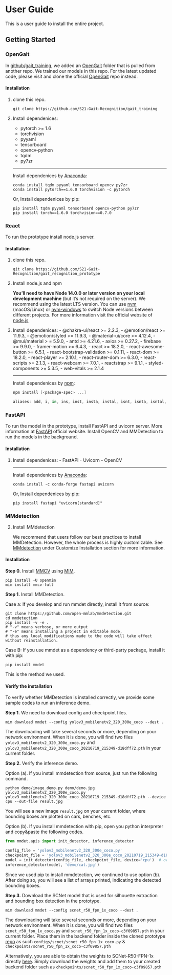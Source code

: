 # User Guide
This is a user guide to install the entire project.

## Getting Started

### OpenGait 

In [github/gait_training](https://github.com/S21-Gait-Recognition/gait_training), we added an [OpenGait](https://github.com/S21-Gait-Recognition/gait_training/tree/main/OpenGait-for-local) folder that is pulled from another repo. We trained our models in this repo. For the latest updated code, please visit and clone the official [OpenGait](https://github.com/ShiqiYu/OpenGait) repo instead.

#### Installation

1. clone this repo.
    ```
    git clone https://github.com/S21-Gait-Recognition/gait_training
    ```

2. Install dependenices:
    - pytorch >= 1.6
    - torchvision
    - pyyaml
    - tensorboard
    - opencv-python
    - tqdm
    - py7zr
    
    _______
    Install dependenices by [Anaconda](https://conda.io/projects/conda/en/latest/user-guide/install/index.html):
    ```
    conda install tqdm pyyaml tensorboard opencv py7zr
    conda install pytorch==1.6.0 torchvision -c pytorch
    ```    
    Or, Install dependenices by pip:
    
    ```
    pip install tqdm pyyaml tensorboard opencv-python py7zr
    pip install torch==1.6.0 torchvision==0.7.0
    ```

### React
To run the prototype install node.js server.

#### Installation

1. clone this repo.
    ```
    git clone https://github.com/S21-Gait-Recognition/gait_recognition_prototype
    ```

2. Install node.js and npm

    **You’ll need to have Node 14.0.0 or later version on your local development machine** (but it’s not required on the server). We recommend using the latest LTS version. You can use [nvm](https://github.com/creationix/nvm#installation) (macOS/Linux) or [nvm-windows](https://github.com/coreybutler/nvm-windows#node-version-manager-nvm-for-windows) to switch Node versions between different projects. For more information visit the official website of [node.js](https://docs.npmjs.com/downloading-and-installing-node-js-and-npm)

3. Install dependenices:
       - @chakra-ui/react >= 2.2.3,
       - @emotion/react >= 11.9.3,
       - @emotion/styled >= 11.9.3,
       - @material-ui/core >= 4.12.4,
       - @mui/material > = 5.9.0,
       - antd >= 4.21.6,
       - axios >= 0.27.2,
       - firebase >= 9.9.0,
       - framer-motion >= 6.4.3,
       - react >= 18.2.0,
       - react-awesome-button >= 6.5.1,
       - react-bootstrap-validation >= 0.1.11,
       - react-dom >= 18.2.0,
       - react-player >= 2.10.1,
       - react-router-dom >= 6.3.0,
       - react-scripts >= 2.1.3,
       - react-webcam >= 7.0.1,
       - reactstrap >= 9.1.1,
       - styled-components >= 5.3.5,
       - web-vitals >= 2.1.4
    _______
    Install dependenices by [npm](https://docs.npmjs.com/cli/v8/commands/npm-install):
    
    ```powershell
    npm install [<package-spec> ...]

    aliases: add, i, in, ins, inst, insta, instal, isnt, isnta, isntal, isntall
    ``` 

### FastAPI

To run the model in the prototype, install FastAPI and uvicorn server. More information at [FastAPI](https://fastapi.tiangolo.com/) official website. Install OpenCV and MMDetection to run the models in the background.

#### Installation

1. Install dependenices:
       - FastAPI
       - Uvicorn
       - OpenCV
    
    _______
    Install dependenices by [Anaconda](https://conda.io/projects/conda/en/latest/user-guide/install/index.html):
    ```
    conda install -c conda-forge fastapi uvicorn

    ```    
    Or, Install dependenices by pip:
    
    ```
    pip install fastapi "uvicorn[standard]"

    ```

### MMdetection

2. Install MMdetection

    We recommend that users follow our best practices to install MMDetection. However, the whole process is highly customizable. See [MMdetection](https://github.com/open-mmlab/mmdetection/blob/master/docs/en/get_started.md) under Customize Installation section for more information.

#### Installation

**Step 0.** Install [MMCV](https://github.com/open-mmlab/mmcv) using [MIM](https://github.com/open-mmlab/mim).

```shell
pip install -U openmim
mim install mmcv-full
```

**Step 1.** Install MMDetection.

Case a: If you develop and run mmdet directly, install it from source:

```shell
git clone https://github.com/open-mmlab/mmdetection.git
cd mmdetection
pip install -v -e .
# "-v" means verbose, or more output
# "-e" means installing a project in editable mode,
# thus any local modifications made to the code will take effect without reinstallation.
```

Case B: If you use mmdet as a dependency or third-party package, install it with pip:

```shell
pip install mmdet
```
This is the method we used.

#### Verify the installation

To verify whether MMDetection is installed correctly, we provide some sample codes to run an inference demo.

**Step 1.** We need to download config and checkpoint files.

```shell
mim download mmdet --config yolov3_mobilenetv2_320_300e_coco --dest .
```

The downloading will take several seconds or more, depending on your network environment. When it is done, you will find two files `yolov3_mobilenetv2_320_300e_coco.py` and `yolov3_mobilenetv2_320_300e_coco_20210719_215349-d18dff72.pth` in your current folder.

**Step 2.** Verify the inference demo.

Option (a). If you install mmdetection from source, just run the following command.

```shell
python demo/image_demo.py demo/demo.jpg yolov3_mobilenetv2_320_300e_coco.py yolov3_mobilenetv2_320_300e_coco_20210719_215349-d18dff72.pth --device cpu --out-file result.jpg
```

You will see a new image `result.jpg` on your current folder, where bounding boxes are plotted on cars, benches, etc.

Option (b). If you install mmdetection with pip, open you python interpreter and copy&paste the following codes.

```python
from mmdet.apis import init_detector, inference_detector

config_file = 'yolov3_mobilenetv2_320_300e_coco.py'
checkpoint_file = 'yolov3_mobilenetv2_320_300e_coco_20210719_215349-d18dff72.pth'
model = init_detector(config_file, checkpoint_file, device='cpu')  # or device='cuda:0'
inference_detector(model, 'demo/cat.jpg')
```

Since we used pip to install mmdetection, we continued to use option (b). After doing so, you will see a list of arrays printed, indicating the detected bounding boxes.



**Step 3.** Download the SCNet model that is used for silhouette extraction and bounding box detection in the prototype.

```shell
mim download mmdet --config scnet_r50_fpn_1x_coco --dest .
```
The downloading will take several seconds or more, depending on your network environment. When it is done, you will find two files `scnet_r50_fpn_1x_coco.py` and `scnet_r50_fpn_1x_coco-c3f09857.pth` in your current folder. Place them in the backend folder inside the cloned prototype [repo](#react) as such `configs/scnet/scnet_r50_fpn_1x_coco.py` & `checkpoints/scnet_r50_fpn_1x_coco-c3f09857.pth`

Alternatively, you are able to obtain the weights to SCNet-R50-FPN-1x directly [here](https://github.com/open-mmlab/mmdetection/tree/master/configs/scnet). Simply download the weights and add them to your created backend folder such as `checkpoints/scnet_r50_fpn_1x_coco-c3f09857.pth`  